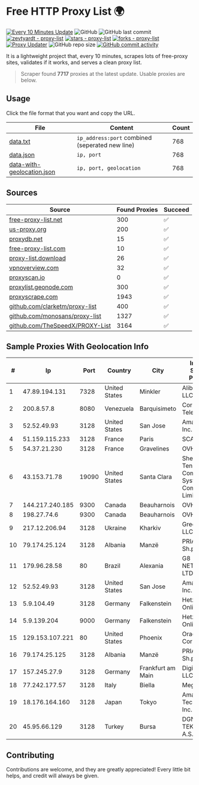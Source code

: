 
# Free HTTP Proxy List 🌍

[![Every 10 Minutes Update](https://github.com/mertguvencli/http-proxy-list/actions/workflows/main.yml/badge.svg?branch=main)](https://github.com/mertguvencli/http-proxy-list/actions/workflows/main.yml)
![GitHub](https://img.shields.io/github/license/mertguvencli/http-proxy-list)
![GitHub last commit](https://img.shields.io/github/last-commit/mertguvencli/http-proxy-list)
[![zevtyardt - proxy-list](https://img.shields.io/static/v1?label=zevtyardt&message=proxy-list&color=blue&logo=github)](https://github.com/zevtyardt/proxy-list "Go to GitHub repo")
[![stars - proxy-list](https://img.shields.io/github/stars/zevtyardt/proxy-list?style=social)](https://github.com/zevtyardt/proxy-list)
[![forks - proxy-list](https://img.shields.io/github/forks/zevtyardt/proxy-list?style=social)](https://github.com/zevtyardt/proxy-list)
[![Proxy Updater](https://github.com/zevtyardt/proxy-list/workflows/Proxy%20Updater/badge.svg)](https://github.com/zevtyardt/proxy-list/actions?query=workflow:"Proxy+Updater")
![GitHub repo size](https://img.shields.io/github/repo-size/zevtyardt/proxy-list)
[![GitHub commit activity](https://img.shields.io/github/commit-activity/m/zevtyardt/proxy-list?logo=commits)](https://github.com/zevtyardt/proxy-list/commits/main)

It is a lightweight project that, every 10 minutes, scrapes lots of free-proxy sites, validates if it works, and serves a clean proxy list.

> Scraper found **7717** proxies at the latest update. Usable proxies are below.

## Usage

Click the file format that you want and copy the URL.

|File|Content|Count|
|----|-------|-----|
|[data.txt](https://raw.githubusercontent.com/mertguvencli/http-proxy-list/main/proxy-list/data.txt)|`ip_address:port` combined (seperated new line)|768|
|[data.json](https://raw.githubusercontent.com/mertguvencli/http-proxy-list/main/proxy-list/data.json)|`ip, port`|768|
|[data-with-geolocation.json](https://raw.githubusercontent.com/mertguvencli/http-proxy-list/main/proxy-list/data-with-geolocation.json)|`ip, port, geolocation`|768|

## Sources

|Source|Found Proxies|Succeed|
|------|-------------|-------|
|[free-proxy-list.net](https://free-proxy-list.net)|300|✅|
|[us-proxy.org](https://www.us-proxy.org)|200|✅|
|[proxydb.net](http://proxydb.net)|15|✅|
|[free-proxy-list.com](https://free-proxy-list.com/?page=&port=&type%5B%5D=http&type%5B%5D=https&up_time=0&search=Search)|10|✅|
|[proxy-list.download](https://www.proxy-list.download/HTTP)|26|✅|
|[vpnoverview.com](https://vpnoverview.com/privacy/anonymous-browsing/free-proxy-servers)|32|✅|
|[proxyscan.io](https://www.proxyscan.io)|0|✅|
|[proxylist.geonode.com](https://proxylist.geonode.com/api/proxy-list?limit=300&page=1&sort_by=lastChecked&sort_type=desc&protocols=http,https)|300|✅|
|[proxyscrape.com](https://api.proxyscrape.com/v2/?request=displayproxies&protocol=http&timeout=10000&country=all&ssl=all&anonymity=all)|1943|✅|
|[github.com/clarketm/proxy-list](https://raw.githubusercontent.com/clarketm/proxy-list/master/proxy-list-raw.txt)|400|✅|
|[github.com/monosans/proxy-list](https://raw.githubusercontent.com/monosans/proxy-list/main/proxies/http.txt)|1327|✅|
|[github.com/TheSpeedX/PROXY-List](https://raw.githubusercontent.com/TheSpeedX/PROXY-List/master/http.txt)|3164|✅|


## Sample Proxies With Geolocation Info

|#|Ip|Port|Country|City|Internet Service Provider|
|-|--|----|-------|----|-------------------------|
|1|47.89.194.131|7328|United States|Minkler|Alibaba.com LLC|
|2|200.8.57.8|8080|Venezuela|Barquisimeto|Corporación Telemic C.A.|
|3|52.52.49.93|3128|United States|San Jose|Amazon.com, Inc.|
|4|51.159.115.233|3128|France|Paris|SCALEWAY|
|5|54.37.21.230|3128|France|Gravelines|OVH SAS|
|6|43.153.71.78|19090|United States|Santa Clara|Shenzhen Tencent Computer Systems Company Limited|
|7|144.217.240.185|9300|Canada|Beauharnois|OVH SAS|
|8|198.27.74.6|9300|Canada|Beauharnois|OVH SAS|
|9|217.12.206.94|3128|Ukraine|Kharkiv|Green Floid LLC|
|10|79.174.25.124|3128|Albania|Manzë|PRIAM NET Sh.p.k.|
|11|179.96.28.58|80|Brazil|Alexania|G8 NETWORKS LTDA|
|12|52.52.49.93|3128|United States|San Jose|Amazon.com, Inc.|
|13|5.9.104.49|3128|Germany|Falkenstein|Hetzner Online GmbH|
|14|5.9.139.204|9000|Germany|Falkenstein|Hetzner Online GmbH|
|15|129.153.107.221|80|United States|Phoenix|Oracle Corporation|
|16|79.174.25.125|3128|Albania|Manzë|PRIAM NET Sh.p.k.|
|17|157.245.27.9|3128|Germany|Frankfurt am Main|DigitalOcean, LLC|
|18|77.242.177.57|3128|Italy|Biella|MegaWeb|
|19|18.176.164.160|3128|Japan|Tokyo|Amazon Technologies Inc.|
|20|45.95.66.129|3128|Turkey|Bursa|DGN TEKNOLOJI A.S.|



## Contributing

Contributions are welcome, and they are greatly appreciated! Every
little bit helps, and credit will always be given.

